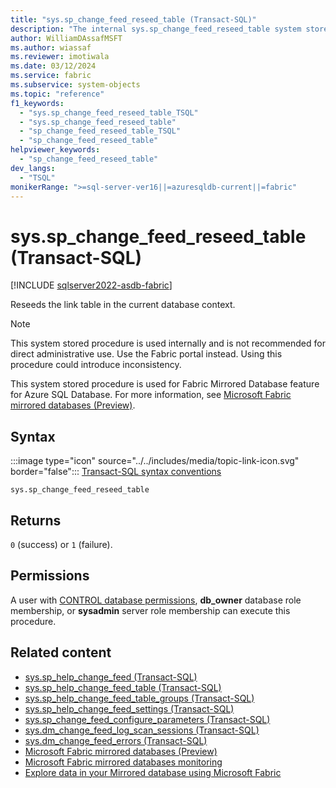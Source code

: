 ```yaml
---
title: "sys.sp_change_feed_reseed_table (Transact-SQL)"
description: "The internal sys.sp_change_feed_reseed_table system stored procedure reseeds the link table in the current database context."
author: WilliamDAssafMSFT
ms.author: wiassaf
ms.reviewer: imotiwala
ms.date: 03/12/2024
ms.service: fabric
ms.subservice: system-objects
ms.topic: "reference"
f1_keywords:
  - "sys.sp_change_feed_reseed_table_TSQL"
  - "sys.sp_change_feed_reseed_table"
  - "sp_change_feed_reseed_table_TSQL"
  - "sp_change_feed_reseed_table"
helpviewer_keywords:
  - "sp_change_feed_reseed_table"
dev_langs:
  - "TSQL"
monikerRange: ">=sql-server-ver16||=azuresqldb-current||=fabric"
---
```

# sys.sp_change_feed_reseed_table (Transact-SQL)

[!INCLUDE [sqlserver2022-asdb-fabric](../../includes/applies-to-version/sqlserver2022-asdb-fabric.md)]

Reseeds the link table in the current database context.

> [!NOTE]
> This system stored procedure is used internally and is not recommended for direct administrative use. Use the Fabric portal instead. Using this procedure could introduce inconsistency.

This system stored procedure is used for Fabric Mirrored Database feature for Azure SQL Database. For more information, see [Microsoft Fabric mirrored databases (Preview)](/fabric/database/mirrored-database/overview).

## Syntax

:::image type="icon" source="../../includes/media/topic-link-icon.svg" border="false"::: [Transact-SQL syntax conventions](../../t-sql/language-elements/transact-sql-syntax-conventions-transact-sql.md)

```syntaxsql
sys.sp_change_feed_reseed_table
```

## Returns

`0` (success) or `1` (failure).

## Permissions

A user with [CONTROL database permissions](../security/permissions-database-engine.md), **db_owner** database role membership, or **sysadmin** server role membership can execute this procedure.

## Related content

- [sys.sp_help_change_feed (Transact-SQL)](sp-help-change-feed.md)
- [sys.sp_help_change_feed_table (Transact-SQL)](sp-help-change-feed-table.md)
- [sys.sp_help_change_feed_table_groups (Transact-SQL)](sp-help-change-feed-table-groups.md)
- [sys.sp_help_change_feed_settings (Transact-SQL)](sp-help-change-feed-settings.md)
- [sys.sp_change_feed_configure_parameters (Transact-SQL)](sp-change-feed-configure-parameters.md)
- [sys.dm_change_feed_log_scan_sessions (Transact-SQL)](../system-dynamic-management-views/sys-dm-change-feed-log-scan-sessions.md)
- [sys.dm_change_feed_errors (Transact-SQL)](../system-dynamic-management-views/sys-dm-change-feed-errors.md)
- [Microsoft Fabric mirrored databases (Preview)](/fabric/database/mirrored-database/overview)
- [Microsoft Fabric mirrored databases monitoring](/fabric/database/mirrored-database/monitor)
- [Explore data in your Mirrored database using Microsoft Fabric](/fabric/database/mirrored-database/explore)
